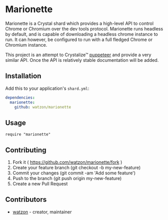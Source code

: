 # Marionette

Marionette is a Crystal shard which provides a high-level API to control Chrome or Chromium over the dev tools protocol. Marionette runs headless by default, and is capable of downloading a headless chrome instance to run. It can however, be configured to run with a full fledged Chrome or Chromium instance.

This project is an attempt to Crystalize™ [puppeteer](https://github.com/GoogleChrome/puppeteer) and provide a very similar API. Once the API is relatively stable documentation will be added.

## Installation

Add this to your application's `shard.yml`:

```yaml
dependencies:
  marionette:
    github: watzon/marionette
```

## Usage

```crystal
require "marionette"
```

## Contributing

1. Fork it ( https://github.com/watzon/marionette/fork )
2. Create your feature branch (git checkout -b my-new-feature)
3. Commit your changes (git commit -am 'Add some feature')
4. Push to the branch (git push origin my-new-feature)
5. Create a new Pull Request

## Contributors

- [watzon](https://github.com/watzon)  - creator, maintainer
